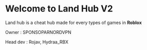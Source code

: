 # Welcome to Land Hub V2

Land hub is a cheat hub made for every types of games in **Roblox**

Owner :
SPONSOPARNORDVPN

Head dev :
Rojav, Hydraa_RBX

